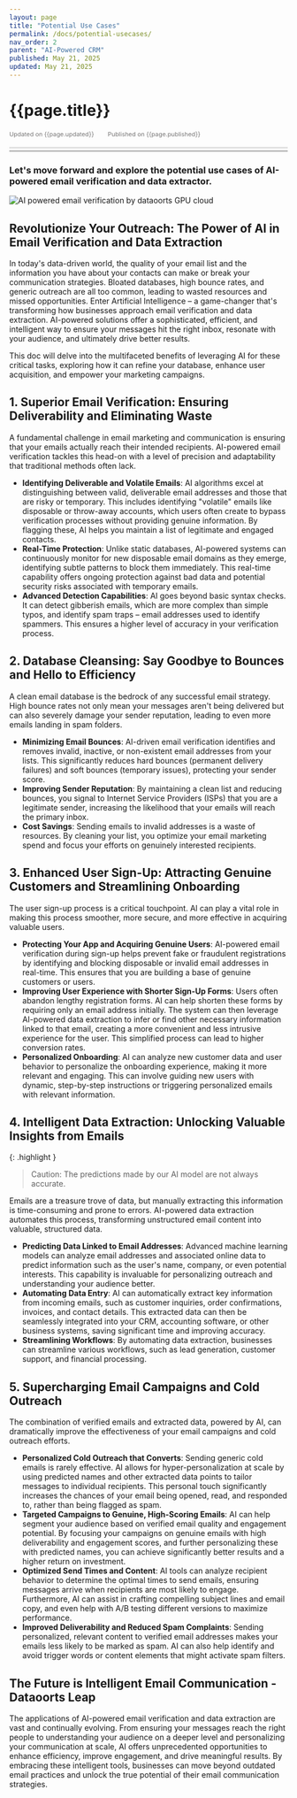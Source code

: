 ```yaml
---
layout: page
title: "Potential Use Cases" 
permalink: /docs/potential-usecases/
nav_order: 2
parent: "AI-Powered CRM"
published: May 21, 2025
updated: May 21, 2025
---
```


# {{page.title}}

<div style="font-size:0.78em;color: #797878; margin-bottom:1.5em;">
     <span>Updated on {{page.updated}}</span>
    <span style="margin-left:2em;">Published on {{page.published}}</span>
</div>

<hr style="border:none;height:3px;background-color:#e0e0e0;margin:0;">
<hr style="border:none;height:3px;background-color:#bebebe;margin-top:0.2em;margin-bottom:1.5em;">


### Let's move forward and explore the potential use cases of AI-powered email verification and data extractor.
![AI powered email verification by dataoorts GPU cloud](potential_use_Cases.jpg)
## Revolutionize Your Outreach: The Power of AI in Email Verification and Data Extraction
In today's data-driven world, the quality of your email list and the information you have about your contacts can make or break your communication strategies. Bloated databases, high bounce rates, and generic outreach are all too common, leading to wasted resources and missed opportunities. Enter Artificial Intelligence – a game-changer that's transforming how businesses approach email verification and data extraction. AI-powered solutions offer a sophisticated, efficient, and intelligent way to ensure your messages hit the right inbox, resonate with your audience, and ultimately drive better results.

This doc will delve into the multifaceted benefits of leveraging AI for these critical tasks, exploring how it can refine your database, enhance user acquisition, and empower your marketing campaigns.

## 1. Superior Email Verification: Ensuring Deliverability and Eliminating Waste
A fundamental challenge in email marketing and communication is ensuring that your emails actually reach their intended recipients. AI-powered email verification tackles this head-on with a level of precision and adaptability that traditional methods often lack.

* **Identifying Deliverable and Volatile Emails**: AI algorithms excel at distinguishing between valid, deliverable email addresses and those that are risky or temporary. This includes identifying "volatile" emails like disposable or throw-away accounts, which users often create to bypass verification processes without providing genuine information. By flagging these, AI helps you maintain a list of legitimate and engaged contacts.
* **Real-Time Protection**: Unlike static databases, AI-powered systems can continuously monitor for new disposable email domains as they emerge, identifying subtle patterns to block them immediately. This real-time capability offers ongoing protection against bad data and potential security risks associated with temporary emails.
* **Advanced Detection Capabilities**: AI goes beyond basic syntax checks. It can detect gibberish emails, which are more complex than simple typos, and identify spam traps – email addresses used to identify spammers. This ensures a higher level of accuracy in your verification process.

## 2. Database Cleansing: Say Goodbye to Bounces and Hello to Efficiency
A clean email database is the bedrock of any successful email strategy. High bounce rates not only mean your messages aren't being delivered but can also severely damage your sender reputation, leading to even more emails landing in spam folders.

* **Minimizing Email Bounces**: AI-driven email verification identifies and removes invalid, inactive, or non-existent email addresses from your lists. This significantly reduces hard bounces (permanent delivery failures) and soft bounces (temporary issues), protecting your sender score.
* **Improving Sender Reputation**: By maintaining a clean list and reducing bounces, you signal to Internet Service Providers (ISPs) that you are a legitimate sender, increasing the likelihood that your emails will reach the primary inbox.
* **Cost Savings**: Sending emails to invalid addresses is a waste of resources. By cleaning your list, you optimize your email marketing spend and focus your efforts on genuinely interested recipients.

## 3. Enhanced User Sign-Up: Attracting Genuine Customers and Streamlining Onboarding
The user sign-up process is a critical touchpoint. AI can play a vital role in making this process smoother, more secure, and more effective in acquiring valuable users.

* **Protecting Your App and Acquiring Genuine Users**: AI-powered email verification during sign-up helps prevent fake or fraudulent registrations by identifying and blocking disposable or invalid email addresses in real-time. This ensures that you are building a base of genuine customers or users.
* **Improving User Experience with Shorter Sign-Up Forms**: Users often abandon lengthy registration forms. AI can help shorten these forms by requiring only an email address initially. The system can then leverage AI-powered data extraction to infer or find other necessary information linked to that email, creating a more convenient and less intrusive experience for the user. This simplified process can lead to higher conversion rates.
* **Personalized Onboarding**: AI can analyze new customer data and user behavior to personalize the onboarding experience, making it more relevant and engaging. This can involve guiding new users with dynamic, step-by-step instructions or triggering personalized emails with relevant information.

## 4. Intelligent Data Extraction: Unlocking Valuable Insights from Emails

{: .highlight }
> Caution: The predictions made by our AI model are not always accurate.

Emails are a treasure trove of data, but manually extracting this information is time-consuming and prone to errors. AI-powered data extraction automates this process, transforming unstructured email content into valuable, structured data.

* **Predicting Data Linked to Email Addresses**: Advanced machine learning models can analyze email addresses and associated online data to predict information such as the user's name, company, or even potential interests. This capability is invaluable for personalizing outreach and understanding your audience better.
* **Automating Data Entry**: AI can automatically extract key information from incoming emails, such as customer inquiries, order confirmations, invoices, and contact details. This extracted data can then be seamlessly integrated into your CRM, accounting software, or other business systems, saving significant time and improving accuracy.
* **Streamlining Workflows**: By automating data extraction, businesses can streamline various workflows, such as lead generation, customer support, and financial processing.

## 5. Supercharging Email Campaigns and Cold Outreach
The combination of verified emails and extracted data, powered by AI, can dramatically improve the effectiveness of your email campaigns and cold outreach efforts.

* **Personalized Cold Outreach that Converts**: Sending generic cold emails is rarely effective. AI allows for hyper-personalization at scale by using predicted names and other extracted data points to tailor messages to individual recipients. This personal touch significantly increases the chances of your email being opened, read, and responded to, rather than being flagged as spam.
* **Targeted Campaigns to Genuine, High-Scoring Emails**: AI can help segment your audience based on verified email quality and engagement potential. By focusing your campaigns on genuine emails with high deliverability and engagement scores, and further personalizing these with predicted names, you can achieve significantly better results and a higher return on investment.
* **Optimized Send Times and Content**: AI tools can analyze recipient behavior to determine the optimal times to send emails, ensuring messages arrive when recipients are most likely to engage. Furthermore, AI can assist in crafting compelling subject lines and email copy, and even help with A/B testing different versions to maximize performance.
* **Improved Deliverability and Reduced Spam Complaints**: Sending personalized, relevant content to verified email addresses makes your emails less likely to be marked as spam. AI can also help identify and avoid trigger words or content elements that might activate spam filters.

## The Future is Intelligent Email Communication - Dataoorts Leap
The applications of AI-powered email verification and data extraction are vast and continually evolving. From ensuring your messages reach the right people to understanding your audience on a deeper level and personalizing your communication at scale, AI offers unprecedented opportunities to enhance efficiency, improve engagement, and drive meaningful results. By embracing these intelligent tools, businesses can move beyond outdated email practices and unlock the true potential of their email communication strategies.

